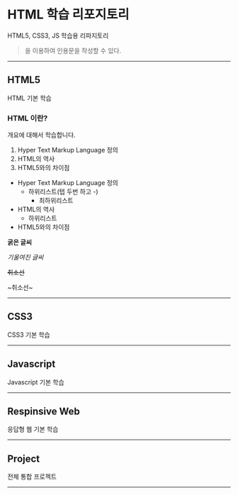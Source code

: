 # HTML 학습 리포지토리
HTML5, CSS3, JS 학습용 리파지토리

> 을 이용하여 인용문을 작성할 수 있다.
___ 
## HTML5 
HTML 기본 학습

### HTML 이란?
개요에 대해서 학습합니다.
1. Hyper Text Markup Language 정의 
2. HTML의 역사
3. HTML5와의 차이점 

- Hyper Text Markup Language 정의 
  - 하위리스트(텝 두번 하고 -)
      - 최하위리스트
- HTML의 역사
  - 하위리스트
- HTML5와의 차이점  

__굵은 글씨__

_기울여진 글씨_

~~취소선~~

~취소선~
___ 
## CSS3
CSS3 기본 학습

___
## Javascript
Javascript 기본 학습 
___
## Respinsive Web
응답형 웹 기본 학습 
___
## Project
전체 통합 프로젝트 
___
